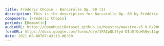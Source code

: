 ```yaml
---
title: Frédéric Chopin - Barcarolle Op. 60 (1)
description: This is the description for Barcarolle Op. 60 by Frédéric Chopin
composers: [Frédéric Chopin]
periods: [Romantic]
audioURL: https://OpenMusicDataset.github.io/Maestro/maestro-v3.0.0/2009/MIDI-Unprocessed_10_R1_2009_03-05_ORIG_MID--AUDIO_10_R1_2009_10_R1_2009_03_WAV.midi
formURL: https://docs.google.com/forms/d/e/1FAIpQLSfyd-DIa5fOoHh0ysILgd8fCYSOr_sH61i14TDzNo16rpJaWg/viewform
date: 2021-08-08T07:43:13-06:00
---
```

